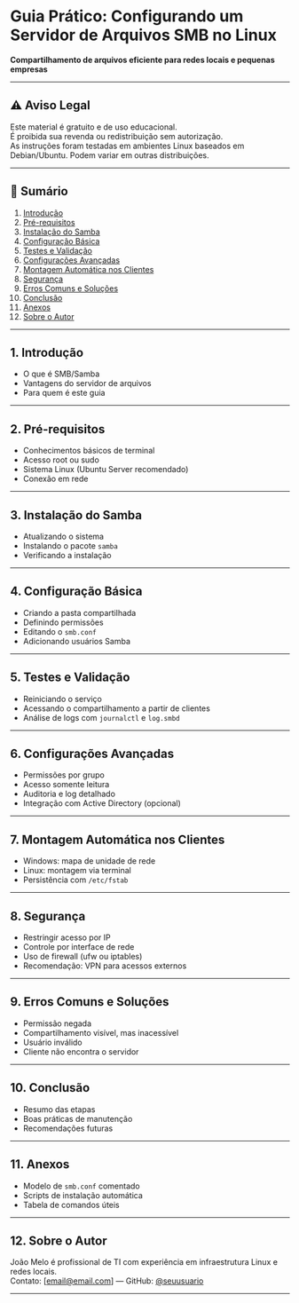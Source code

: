 # Guia Prático: Configurando um Servidor de Arquivos SMB no Linux

**Compartilhamento de arquivos eficiente para redes locais e pequenas empresas**

---

## ⚠️ Aviso Legal

Este material é gratuito e de uso educacional.  
É proibida sua revenda ou redistribuição sem autorização.  
As instruções foram testadas em ambientes Linux baseados em Debian/Ubuntu. Podem variar em outras distribuições.

---

## 📑 Sumário

1. [Introdução](#1-introdução)  
2. [Pré-requisitos](#2-pré-requisitos)  
3. [Instalação do Samba](#3-instalação-do-samba)  
4. [Configuração Básica](#4-configuração-básica)  
5. [Testes e Validação](#5-testes-e-validação)  
6. [Configurações Avançadas](#6-configurações-avançadas)  
7. [Montagem Automática nos Clientes](#7-montagem-automática-nos-clientes)  
8. [Segurança](#8-segurança)  
9. [Erros Comuns e Soluções](#9-erros-comuns-e-soluções)  
10. [Conclusão](#10-conclusão)  
11. [Anexos](#11-anexos)  
12. [Sobre o Autor](#12-sobre-o-autor)

---

## 1. Introdução

- O que é SMB/Samba  
- Vantagens do servidor de arquivos  
- Para quem é este guia  

---

## 2. Pré-requisitos

- Conhecimentos básicos de terminal  
- Acesso root ou sudo  
- Sistema Linux (Ubuntu Server recomendado)  
- Conexão em rede  

---

## 3. Instalação do Samba

- Atualizando o sistema  
- Instalando o pacote `samba`  
- Verificando a instalação  

---

## 4. Configuração Básica

- Criando a pasta compartilhada  
- Definindo permissões  
- Editando o `smb.conf`  
- Adicionando usuários Samba  

---

## 5. Testes e Validação

- Reiniciando o serviço  
- Acessando o compartilhamento a partir de clientes  
- Análise de logs com `journalctl` e `log.smbd`  

---

## 6. Configurações Avançadas

- Permissões por grupo  
- Acesso somente leitura  
- Auditoria e log detalhado  
- Integração com Active Directory (opcional)  

---

## 7. Montagem Automática nos Clientes

- Windows: mapa de unidade de rede  
- Linux: montagem via terminal  
- Persistência com `/etc/fstab`  

---

## 8. Segurança

- Restringir acesso por IP  
- Controle por interface de rede  
- Uso de firewall (ufw ou iptables)  
- Recomendação: VPN para acessos externos  

---

## 9. Erros Comuns e Soluções

- Permissão negada  
- Compartilhamento visível, mas inacessível  
- Usuário inválido  
- Cliente não encontra o servidor  

---

## 10. Conclusão

- Resumo das etapas  
- Boas práticas de manutenção  
- Recomendações futuras  

---

## 11. Anexos

- Modelo de `smb.conf` comentado  
- Scripts de instalação automática  
- Tabela de comandos úteis  

---

## 12. Sobre o Autor

João Melo é profissional de TI com experiência em infraestrutura Linux e redes locais.  
Contato: [email@email.com] — GitHub: [@seuusuario](https://github.com/seuusuario)

---

